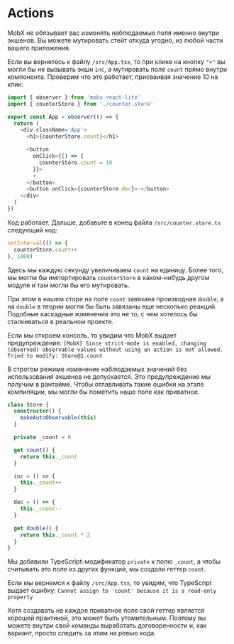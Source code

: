 # Actions

MobX не обязывает вас изменять наблюдаемые поля именно внутри экшенов. Вы можете мутировать стейт откуда угодно, из любой части вашего приложения.

Если вы вернетесь к файлу `/src/App.tsx`, то при клике на кнопку `"+"` вы могли бы не вызывать экшн `inc`, а мутировать поле `count` прямо внутри компонента. Проверим что это работает, присваивая значение 10 на клик:

```js
import { observer } from 'mobx-react-lite'
import { counterStore } from './counter.store'

export const App = observer(() => {
  return (
    <div className='App'>
      <h1>{counterStore.count}</h1>

      <button
        onClick={() => {
          counterStore.count = 10
        }}>
        +
      </button>
      <button onClick={counterStore.dec}>-</button>
    </div>
  )
})
```

Код работает. Дальше, добавьте в конец файла `/src/counter.store.ts` следующий код:

```js
setInterval(() => {
  counterStore.count++
}, 1000)
```

Здесь мы каждую секунду увеличиваем `count` на единицу. Более того, мы могли бы импортировать `counterStore` в каком-нибудь другом модуле и там могли бы его мутировать.

При этом в нашем сторе на поле `count` завязана производная `double`, а на `double` в теории могли бы быть завязаны еще несколько реакций. Подобные каскадные изменения это не то, с чем хотелось бы сталкиваться в реальном проекте.

Если мы откроем консоль, то увидим что MobX выдает предупреждение:
`[MobX] Since strict-mode is enabled, changing (observed) observable values without using an action is not allowed. Tried to modify: Store@1.count`

В строгом режиме изменение наблюдаемых значений без использования экшенов не допускается. Это предупреждение мы получим в рантайме. Чтобы отлавливать такие ошибки на этапе компиляции, мы могли бы пометить наше поле как приватное.

```typescript
class Store {
  constructor() {
    makeAutoObservable(this)
  }

  private _count = 0

  get count() {
    return this._count
  }

  inc = () => {
    this._count++
  }

  dec = () => {
    this._count--
  }

  get double() {
    return this._count * 2
  }
}
```

Мы добавили TypeScript-модификатор `private` к полю `_count`, а чтобы считывать это поле из других функций, мы создали геттер `count`.

Если мы вернемся к файлу `/src/App.tsx`, то увидим, что TypeScript выдает ошибку:
`Cannot assign to 'count' because it is a read-only property`

Хотя создавать на каждое приватное поле свой геттер является хорошей практикой, это может быть утомительным. Поэтому вы можете внутри свой команды выработать договоренности и, как вариант, просто следить за этим на ревью кода.
